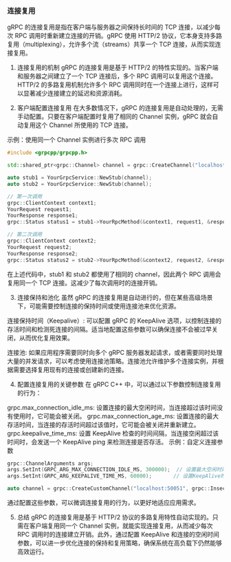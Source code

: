 ### 连接复用
gRPC 的连接复用是指在客户端与服务器之间保持长时间的 TCP 连接，以减少每次 RPC 调用时重新建立连接的开销。gRPC 使用 HTTP/2 协议，它本身支持多路复用（multiplexing），允许多个流（streams）共享一个 TCP 连接，从而实现连接复用。

1. 连接复用的机制
gRPC 的连接复用是基于 HTTP/2 的特性实现的。当客户端和服务器之间建立了一个 TCP 连接后，多个 RPC 调用可以复用这个连接。HTTP/2 的多路复用机制允许多个 RPC 调用同时在一个连接上进行，这样可以显著减少连接建立的延迟和资源消耗。

2. 客户端配置连接复用
在大多数情况下，gRPC 的连接复用是自动处理的，无需手动配置。只要在客户端配置时复用了相同的 Channel 实例，gRPC 就会自动复用这个 Channel 所使用的 TCP 连接。

示例：使用同一个 Channel 实例进行多次 RPC 调用
```cpp
#include <grpcpp/grpcpp.h>

std::shared_ptr<grpc::Channel> channel = grpc::CreateChannel("localhost:50051", grpc::InsecureChannelCredentials());

auto stub1 = YourGrpcService::NewStub(channel);
auto stub2 = YourGrpcService::NewStub(channel);

// 第一次调用
grpc::ClientContext context1;
YourRequest request1;
YourResponse response1;
grpc::Status status1 = stub1->YourRpcMethod(&context1, request1, &response1);

// 第二次调用
grpc::ClientContext context2;
YourRequest request2;
YourResponse response2;
grpc::Status status2 = stub2->YourRpcMethod(&context2, request2, &response2);
```
在上述代码中，stub1 和 stub2 都使用了相同的 channel，因此两个 RPC 调用会复用同一个 TCP 连接。这减少了每次调用时的连接开销。

3. 连接保持和池化
虽然 gRPC 的连接复用是自动进行的，但在某些高级场景下，可能需要控制连接的保持时间或使用连接池来优化资源。

连接保持时间（Keepalive）: 可以配置 gRPC 的 KeepAlive 选项，以控制连接的存活时间和检测死连接的间隔。适当地配置这些参数可以确保连接不会被过早关闭，从而优化复用效果。

连接池: 如果应用程序需要同时向多个 gRPC 服务器发起请求，或者需要同时处理大量的并发请求，可以考虑使用连接池策略。连接池允许维护多个连接实例，并根据需要选择复用现有的连接或创建新的连接。

4. 配置连接复用的关键参数
在 gRPC C++ 中，可以通过以下参数控制连接复用的行为：

grpc.max_connection_idle_ms: 设置连接的最大空闲时间，当连接超过该时间没有使用时，它可能会被关闭。
grpc.max_connection_age_ms: 设置连接的最大存活时间，当连接的存活时间超过该值时，它可能会被关闭并重新建立。
grpc.keepalive_time_ms: 设置 KeepAlive 检查的时间间隔，当连接空闲超过该时间时，会发送一个 KeepAlive ping 来检测连接是否存活。
示例：自定义连接参数
```cpp
grpc::ChannelArguments args;
args.SetInt(GRPC_ARG_MAX_CONNECTION_IDLE_MS, 300000);  // 设置最大空闲时间为5分钟
args.SetInt(GRPC_ARG_KEEPALIVE_TIME_MS, 60000);       // 设置KeepAlive时间为1分钟

auto channel = grpc::CreateCustomChannel("localhost:50051", grpc::InsecureChannelCredentials(), args);
```
通过配置这些参数，可以微调连接复用的行为，以更好地适应应用需求。

5. 总结
gRPC 的连接复用是基于 HTTP/2 协议的多路复用特性自动实现的。只需在客户端复用同一个 Channel 实例，就能实现连接复用，从而减少每次 RPC 调用时的连接建立开销。此外，通过配置 KeepAlive 和连接的空闲时间参数，可以进一步优化连接的保持和复用策略，确保系统在高负载下仍然能够高效运行。